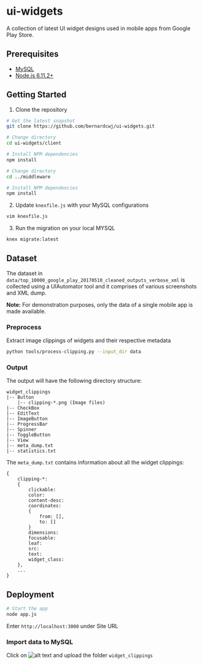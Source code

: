 # ui-widgets
A collection of latest UI widget designs used in mobile apps from Google Play Store.

## Prerequisites
* [MySQL](https://dev.mysql.com/downloads/)
* [Node.js 6.11.2+](http://nodejs.org)

## Getting Started
1. Clone the repository
```bash
# Get the latest snapshot
git clone https://github.com/bernardcwj/ui-widgets.git

# Change directory
cd ui-widgets/client

# Install NPM dependencies
npm install

# Change directory
cd ../middleware

# Install NPM dependencies
npm install
```
2. Update `knexfile.js` with your MySQL configurations
```bash
vim knexfile.js
```
3. Run the migration on your local MYSQL
```bash
knex migrate:latest
```

## Dataset
The dataset in `data/top_10000_google_play_20170510_cleaned_outputs_verbose_xml` is collected using a UIAutomator tool and it comprises of various screenshots and XML dump.

**Note:** For demonstration purposes, only the data of a single mobile app is made available.

### Preprocess
Extract image clippings of widgets and their respective metadata
```bash
python tools/process-clipping.py --input_dir data
```

### Output
The output will have the following directory structure:
```
widget_clippings
|-- Button
	|-- clipping-*.png (Image files)
|-- CheckBox
|-- EditText
|-- ImageButton
|-- ProgressBar
|-- Spinner
|-- ToggleButton
|-- View
|-- meta_dump.txt
|-- statistics.txt
```
The `meta_dump.txt` contains information about all the widget clippings:
```
{
	clipping-*:
	{
		clickable:
		color:
		content-desc:
		coordinates:
		{
			from: [],
			to: []
		}
		dimensions:
		focusable:
		leaf:
		src:
		text:
		widget_class: 
	},
	...
}
```

## Deployment
```bash
# Start the app
node app.js
```
Enter `http://localhost:3000` under Site URL

### Import data to MySQL
Click on ![alt text](https://www.google.com.sg/url?sa=i&rct=j&q=&esrc=s&source=images&cd=&cad=rja&uact=8&ved=0ahUKEwjX1pbv39nYAhUIE5QKHfUvDVsQjRwIBw&url=https%3A%2F%2Fwww.materialui.co%2Ficon%2Ffile-upload&psig=AOvVaw3oHzkFAOKNvoXWBqkzSgAx&ust=1516098136801135 "File upload") and upload the folder `widget_clippings`